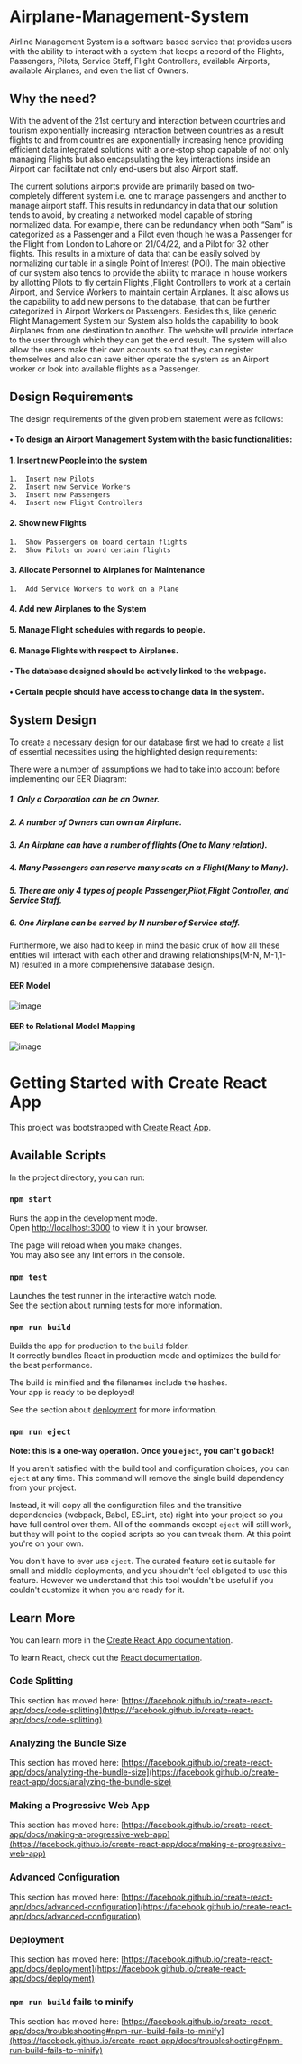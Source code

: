 # Airplane-Management-System
Airline Management System is a software based service that provides users with the ability to interact with a system that keeps a record of the  Flights, Passengers, Pilots, Service Staff, Flight Controllers,  available Airports, available Airplanes, and even   the list of  Owners. 
## Why the need?
With the advent of the 21st century and interaction between countries and tourism exponentially increasing interaction between countries as a result flights to and from countries are   exponentially increasing hence providing efficient data integrated solutions with a one-stop shop capable of not only managing Flights but also encapsulating the key interactions inside an Airport can facilitate not only end-users but also Airport staff.

The current solutions airports provide are primarily based on  two-completely different system i.e. one to manage passengers and another to manage  airport staff. This results in redundancy in data that our solution tends to avoid, by creating a networked model capable of storing normalized data. For example, there can be redundancy when both “Sam” is categorized as a Passenger and a Pilot even though he was a Passenger for the Flight from London to Lahore on 21/04/22, and a Pilot for 32 other flights. This results in a mixture of data that can be easily solved by normalizing our table in a single Point of Interest (POI).
The main objective of our system also tends to  provide   the ability to manage in house workers by allotting  Pilots to fly certain Flights ,Flight Controllers to work at a certain Airport, and Service Workers to maintain certain Airplanes.  It also allows us the capability to add new persons to the database, that can be further categorized in Airport Workers or Passengers. Besides this, like generic Flight Management System our System also holds the capability to book Airplanes from one destination to another. 
The website will provide interface to the user through which they can get the end result. The system will also allow the users make their own accounts so that they can register themselves and also can save either operate the system as an Airport worker or look into available flights as a Passenger.
## Design Requirements
The design requirements of the given problem statement were as follows:
#### • To design an Airport Management System with the basic functionalities:
#### 1. Insert new People into the system
    1.  Insert new Pilots
    2.  Insert new Service Workers
    3.  Insert new Passengers
    4.  Insert new Flight Controllers
#### 2. Show new Flights
    1.  Show Passengers on board certain flights
    2.  Show Pilots on board certain flights
#### 3. Allocate Personnel to Airplanes for Maintenance
    1.  Add Service Workers to work on a Plane
#### 4. Add new Airplanes to the System
#### 5. Manage Flight schedules with regards to people.
#### 6.	Manage  Flights with respect to Airplanes.

#### • The database designed should be actively linked to the webpage.
#### • Certain people should have access to change data in the system.

## System Design
To create a necessary design for our database first we had to create  a list of essential necessities using the highlighted  design requirements:

There were a number of assumptions we had to take into account before implementing our EER Diagram:
##### 1. Only a Corporation can be an Owner.
##### 2. A number of Owners can own an Airplane.
##### 3. An Airplane can have a number of flights (One to Many relation).
##### 4. Many Passengers can reserve many seats on a Flight(Many to Many).
##### 5. There are only 4 types of people Passenger,Pilot,Flight Controller, and Service Staff.
##### 6. One Airplane can be served by N number of Service staff. 

Furthermore, we also had to keep in mind the basic crux of how all these entities will interact with each other and drawing relationships(M-N, M-1,1-M) resulted in a more comprehensive database design. 

#### EER Model
![image](https://user-images.githubusercontent.com/53343462/185743920-60752361-0ca3-496c-b3b6-7b9c446cdf87.png)
#### EER to Relational Model Mapping
![image](https://user-images.githubusercontent.com/53343462/185743977-a46274b6-4699-4a17-b866-d5a9345aac12.png)


# Getting Started with Create React App

This project was bootstrapped with [Create React App](https://github.com/facebook/create-react-app).

## Available Scripts

In the project directory, you can run:

### `npm start`

Runs the app in the development mode.\
Open [http://localhost:3000](http://localhost:3000) to view it in your browser.

The page will reload when you make changes.\
You may also see any lint errors in the console.

### `npm test`

Launches the test runner in the interactive watch mode.\
See the section about [running tests](https://facebook.github.io/create-react-app/docs/running-tests) for more information.

### `npm run build`

Builds the app for production to the `build` folder.\
It correctly bundles React in production mode and optimizes the build for the best performance.

The build is minified and the filenames include the hashes.\
Your app is ready to be deployed!

See the section about [deployment](https://facebook.github.io/create-react-app/docs/deployment) for more information.

### `npm run eject`

**Note: this is a one-way operation. Once you `eject`, you can't go back!**

If you aren't satisfied with the build tool and configuration choices, you can `eject` at any time. This command will remove the single build dependency from your project.

Instead, it will copy all the configuration files and the transitive dependencies (webpack, Babel, ESLint, etc) right into your project so you have full control over them. All of the commands except `eject` will still work, but they will point to the copied scripts so you can tweak them. At this point you're on your own.

You don't have to ever use `eject`. The curated feature set is suitable for small and middle deployments, and you shouldn't feel obligated to use this feature. However we understand that this tool wouldn't be useful if you couldn't customize it when you are ready for it.

## Learn More

You can learn more in the [Create React App documentation](https://facebook.github.io/create-react-app/docs/getting-started).

To learn React, check out the [React documentation](https://reactjs.org/).

### Code Splitting

This section has moved here: [https://facebook.github.io/create-react-app/docs/code-splitting](https://facebook.github.io/create-react-app/docs/code-splitting)

### Analyzing the Bundle Size

This section has moved here: [https://facebook.github.io/create-react-app/docs/analyzing-the-bundle-size](https://facebook.github.io/create-react-app/docs/analyzing-the-bundle-size)

### Making a Progressive Web App

This section has moved here: [https://facebook.github.io/create-react-app/docs/making-a-progressive-web-app](https://facebook.github.io/create-react-app/docs/making-a-progressive-web-app)

### Advanced Configuration

This section has moved here: [https://facebook.github.io/create-react-app/docs/advanced-configuration](https://facebook.github.io/create-react-app/docs/advanced-configuration)

### Deployment

This section has moved here: [https://facebook.github.io/create-react-app/docs/deployment](https://facebook.github.io/create-react-app/docs/deployment)

### `npm run build` fails to minify

This section has moved here: [https://facebook.github.io/create-react-app/docs/troubleshooting#npm-run-build-fails-to-minify](https://facebook.github.io/create-react-app/docs/troubleshooting#npm-run-build-fails-to-minify)
